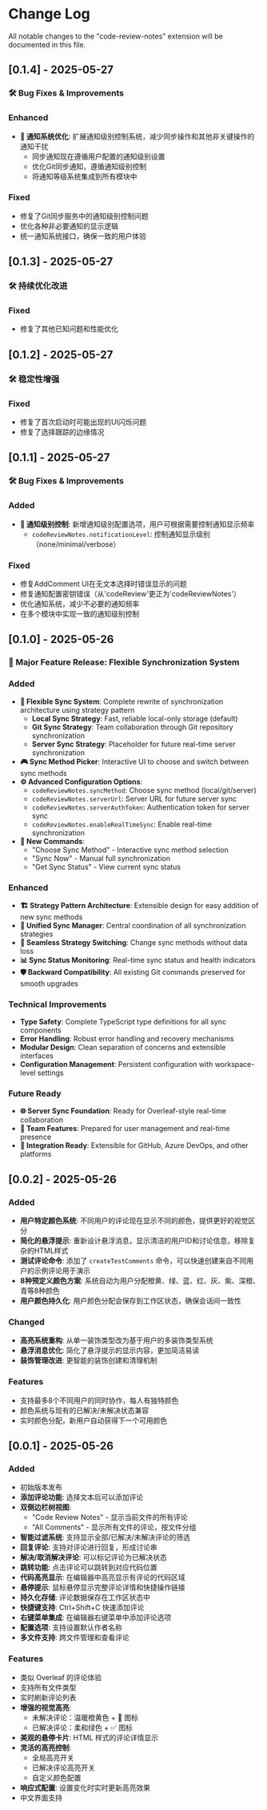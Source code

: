 # Change Log

All notable changes to the "code-review-notes" extension will be documented in this file.

## [0.1.4] - 2025-05-27

### 🛠️ Bug Fixes & Improvements

### Enhanced
- **🔔 通知系统优化**: 扩展通知级别控制系统，减少同步操作和其他非关键操作的通知干扰
  - 同步通知现在遵循用户配置的通知级别设置
  - 优化Git同步通知，遵循通知级别控制
  - 将通知等级系统集成到所有模块中

### Fixed
- 修复了Git同步服务中的通知级别控制问题
- 优化各种非必要通知的显示逻辑
- 统一通知系统接口，确保一致的用户体验

## [0.1.3] - 2025-05-27

### 🛠️ 持续优化改进

### Fixed
- 修复了其他已知问题和性能优化

## [0.1.2] - 2025-05-27

### 🛠️ 稳定性增强

### Fixed
- 修复了首次启动时可能出现的UI闪烁问题
- 修复了选择跟踪的边缘情况

## [0.1.1] - 2025-05-27

### 🛠️ Bug Fixes & Improvements

### Added
- **🔔 通知级别控制**: 新增通知级别配置选项，用户可根据需要控制通知显示频率
  - `codeReviewNotes.notificationLevel`: 控制通知显示级别（none/minimal/verbose）

### Fixed
- 修复AddComment UI在无文本选择时错误显示的问题
- 修复通知配置密钥错误（从'codeReview'更正为'codeReviewNotes'）
- 优化通知系统，减少不必要的通知频率
- 在多个模块中实现一致的通知级别控制

## [0.1.0] - 2025-05-26

### 🚀 Major Feature Release: Flexible Synchronization System

### Added
- **🔄 Flexible Sync System**: Complete rewrite of synchronization architecture using strategy pattern
  - **Local Sync Strategy**: Fast, reliable local-only storage (default)
  - **Git Sync Strategy**: Team collaboration through Git repository synchronization  
  - **Server Sync Strategy**: Placeholder for future real-time server synchronization
- **🎮 Sync Method Picker**: Interactive UI to choose and switch between sync methods
- **⚙️ Advanced Configuration Options**:
  - `codeReviewNotes.syncMethod`: Choose sync method (local/git/server)
  - `codeReviewNotes.serverUrl`: Server URL for future server sync
  - `codeReviewNotes.serverAuthToken`: Authentication token for server sync
  - `codeReviewNotes.enableRealTimeSync`: Enable real-time synchronization
- **📝 New Commands**:
  - "Choose Sync Method" - Interactive sync method selection
  - "Sync Now" - Manual full synchronization
  - "Get Sync Status" - View current sync status

### Enhanced
- **🏗️ Strategy Pattern Architecture**: Extensible design for easy addition of new sync methods
- **🔧 Unified Sync Manager**: Central coordination of all synchronization strategies
- **🔄 Seamless Strategy Switching**: Change sync methods without data loss
- **📊 Sync Status Monitoring**: Real-time sync status and health indicators
- **🛡️ Backward Compatibility**: All existing Git commands preserved for smooth upgrades

### Technical Improvements
- **Type Safety**: Complete TypeScript type definitions for all sync components
- **Error Handling**: Robust error handling and recovery mechanisms
- **Modular Design**: Clean separation of concerns and extensible interfaces
- **Configuration Management**: Persistent configuration with workspace-level settings

### Future Ready
- **🌐 Server Sync Foundation**: Ready for Overleaf-style real-time collaboration
- **👥 Team Features**: Prepared for user management and real-time presence
- **🔗 Integration Ready**: Extensible for GitHub, Azure DevOps, and other platforms

## [0.0.2] - 2025-05-26

### Added
- **用户特定颜色系统**: 不同用户的评论现在显示不同的颜色，提供更好的视觉区分
- **简化的悬浮提示**: 重新设计悬浮消息，显示清洁的用户ID和讨论信息，移除复杂的HTML样式
- **测试评论命令**: 添加了 `createTestComments` 命令，可以快速创建来自不同用户的示例评论用于演示
- **8种预定义颜色方案**: 系统自动为用户分配橙黄、绿、蓝、红、灰、紫、深橙、青等8种颜色
- **用户颜色持久化**: 用户颜色分配会保存到工作区状态，确保会话间一致性

### Changed
- **高亮系统重构**: 从单一装饰类型改为基于用户的多装饰类型系统
- **悬浮消息优化**: 简化了悬浮提示的显示内容，更加简洁易读
- **装饰管理改进**: 更智能的装饰创建和清理机制

### Features
- 支持最多8个不同用户的同时协作，每人有独特颜色
- 颜色系统与现有的已解决/未解决状态兼容
- 实时颜色分配，新用户自动获得下一个可用颜色

## [0.0.1] - 2025-05-26

### Added
- 初始版本发布
- **添加评论功能**: 选择文本后可以添加评论
- **双侧边栏树视图**: 
  - "Code Review Notes" - 显示当前文件的所有评论
  - "All Comments" - 显示所有文件的评论，按文件分组
- **智能过滤系统**: 支持显示全部/已解决/未解决评论的筛选
- **回复评论**: 支持对评论进行回复，形成讨论串
- **解决/取消解决评论**: 可以标记评论为已解决状态
- **跳转功能**: 点击评论可以跳转到对应代码位置
- **代码高亮显示**: 在编辑器中高亮显示有评论的代码区域
- **悬停提示**: 鼠标悬停显示完整评论详情和快捷操作链接
- **持久化存储**: 评论数据保存在工作区状态中
- **快捷键支持**: Ctrl+Shift+C 快速添加评论
- **右键菜单集成**: 在编辑器右键菜单中添加评论选项
- **配置选项**: 支持设置默认作者名称
- **多文件支持**: 跨文件管理和查看评论

### Features
- 类似 Overleaf 的评论体验
- 支持所有文件类型
- 实时刷新评论列表
- **增强的视觉高亮**: 
  - 未解决评论：温暖橙黄色 + 💬 图标
  - 已解决评论：柔和绿色 + ✅ 图标
- **美观的悬停卡片**: HTML 样式的评论详情显示
- **灵活的高亮控制**: 
  - 全局高亮开关
  - 已解决评论高亮开关
  - 自定义颜色配置
- **响应式配置**: 设置变化时实时更新高亮效果
- 中文界面支持